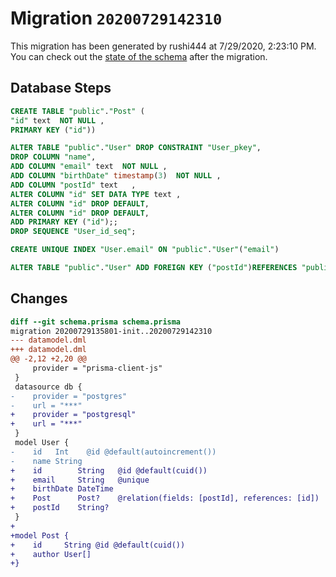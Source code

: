 # Migration `20200729142310`

This migration has been generated by rushi444 at 7/29/2020, 2:23:10 PM.
You can check out the [state of the schema](./schema.prisma) after the migration.

## Database Steps

```sql
CREATE TABLE "public"."Post" (
"id" text  NOT NULL ,
PRIMARY KEY ("id"))

ALTER TABLE "public"."User" DROP CONSTRAINT "User_pkey",
DROP COLUMN "name",
ADD COLUMN "email" text  NOT NULL ,
ADD COLUMN "birthDate" timestamp(3)  NOT NULL ,
ADD COLUMN "postId" text   ,
ALTER COLUMN "id" SET DATA TYPE text ,
ALTER COLUMN "id" DROP DEFAULT,
ALTER COLUMN "id" DROP DEFAULT,
ADD PRIMARY KEY ("id");;
DROP SEQUENCE "User_id_seq";

CREATE UNIQUE INDEX "User.email" ON "public"."User"("email")

ALTER TABLE "public"."User" ADD FOREIGN KEY ("postId")REFERENCES "public"."Post"("id") ON DELETE SET NULL ON UPDATE CASCADE
```

## Changes

```diff
diff --git schema.prisma schema.prisma
migration 20200729135801-init..20200729142310
--- datamodel.dml
+++ datamodel.dml
@@ -2,12 +2,20 @@
     provider = "prisma-client-js"
 }
 datasource db {
-    provider = "postgres"
-    url = "***"
+    provider = "postgresql"
+    url = "***"
 }
 model User {
-    id   Int    @id @default(autoincrement())
-    name String
+    id        String   @id @default(cuid())
+    email     String   @unique
+    birthDate DateTime
+    Post      Post?    @relation(fields: [postId], references: [id])
+    postId    String?
 }
+
+model Post {
+    id     String @id @default(cuid())
+    author User[]
+}
```


